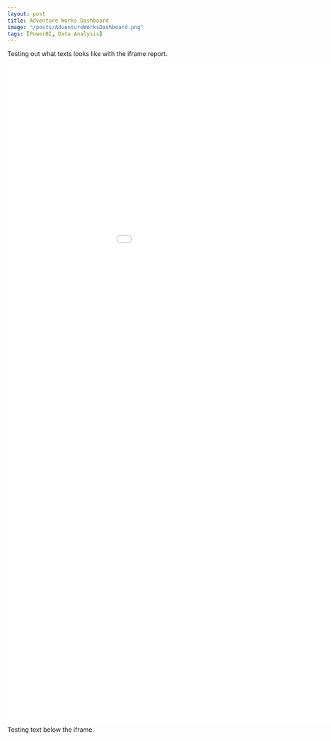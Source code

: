 ```yaml
---
layout: post
title: Adventure Works Dashboard 
image: "/posts/AdventureWorksDashboard.png"
tags: [PowerBI, Data Analysis]
---
```



Testing out what texts looks like with the iframe report. 
<div class="iframe_container">
  <iframe width="1094" height="1494" src="[https://app.powerbi.com/view?r=eyJrIjoiODhhOTUyNDItMDZiMC00ZGYzLTkzYTgtZmI2MDVjODc2MmUyIiwidCI6IjAwM2Q0MTg3LWU2NTgtNDU5ZS1hN2JmLTJiNWE5YWNlMjQ2YSIsImMiOjZ9&pageName=ReportSection](https://app.powerbi.com/reportEmbed?reportId=8e11d00c-8733-4879-856d-6cba3761ce36&autoAuth=true&ctid=003d4187-e658-459e-a7bf-2b5a9ace246a)" frameborder="0" allowfullscreen></iframe>
</div>
Testing text below the iframe. 
